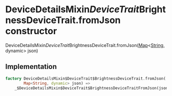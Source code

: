 


# DeviceDetailsMixin$DeviceTrait$BrightnessDeviceTrait.fromJson constructor







DeviceDetailsMixin$DeviceTrait$BrightnessDeviceTrait.fromJson([Map](https://api.flutter.dev/flutter/dart-core/Map-class.html)&lt;[String](https://api.flutter.dev/flutter/dart-core/String-class.html), dynamic> json)





## Implementation

```dart
factory DeviceDetailsMixin$DeviceTrait$BrightnessDeviceTrait.fromJson(
        Map<String, dynamic> json) =>
    _$DeviceDetailsMixin$DeviceTrait$BrightnessDeviceTraitFromJson(json);
```







